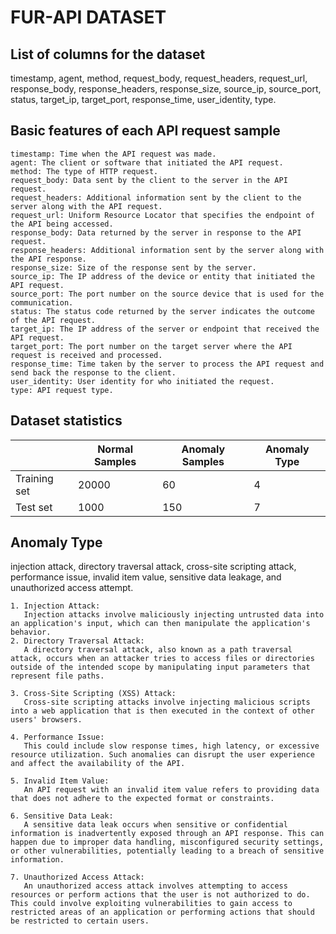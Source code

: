# FUR-API DATASET

## List of columns for the dataset
timestamp,	agent,	method,	request_body,	request_headers,	request_url,	response_body,	response_headers,	response_size,	source_ip,	source_port,	status,	target_ip,	target_port,	response_time,	user_identity, type.

## Basic features of each API request sample
```
timestamp: Time when the API request was made.  
agent: The client or software that initiated the API request.   
method: The type of HTTP request.  
request_body: Data sent by the client to the server in the API request.  
request_headers: Additional information sent by the client to the server along with the API request.  
request_url: Uniform Resource Locator that specifies the endpoint of the API being accessed.  
response_body: Data returned by the server in response to the API request.  
response_headers: Additional information sent by the server along with the API response.  
response_size: Size of the response sent by the server.  
source_ip: The IP address of the device or entity that initiated the API request.  
source_port: The port number on the source device that is used for the communication.   
status: The status code returned by the server indicates the outcome of the API request.  
target_ip: The IP address of the server or endpoint that received the API request.  
target_port: The port number on the target server where the API request is received and processed.  
response_time: Time taken by the server to process the API request and send back the response to the client.
user_identity: User identity for who initiated the request.
type: API request type.
```

## Dataset statistics 
|          | Normal Samples | Anomaly Samples | Anomaly Type |
| -------- | -------------- | --------------- | ------------ |
| Training set | 20000 | 60 | 4 |
| Test set | 1000 | 150 | 7 |

## Anomaly Type
injection attack, directory traversal attack, cross-site scripting attack, performance issue, invalid item value, sensitive data leakage, and unauthorized access attempt.
```
1. Injection Attack:
   Injection attacks involve maliciously injecting untrusted data into an application's input, which can then manipulate the application's behavior.  
2. Directory Traversal Attack:
   A directory traversal attack, also known as a path traversal attack, occurs when an attacker tries to access files or directories outside of the intended scope by manipulating input parameters that represent file paths.

3. Cross-Site Scripting (XSS) Attack:
   Cross-site scripting attacks involve injecting malicious scripts into a web application that is then executed in the context of other users' browsers.

4. Performance Issue:
   This could include slow response times, high latency, or excessive resource utilization. Such anomalies can disrupt the user experience and affect the availability of the API.

5. Invalid Item Value:
   An API request with an invalid item value refers to providing data that does not adhere to the expected format or constraints.

6. Sensitive Data Leak:
   A sensitive data leak occurs when sensitive or confidential information is inadvertently exposed through an API response. This can happen due to improper data handling, misconfigured security settings, or other vulnerabilities, potentially leading to a breach of sensitive information.

7. Unauthorized Access Attack:
   An unauthorized access attack involves attempting to access resources or perform actions that the user is not authorized to do. This could involve exploiting vulnerabilities to gain access to restricted areas of an application or performing actions that should be restricted to certain users.
```
